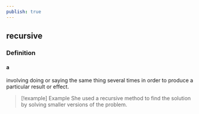 ```yaml
---
publish: true
---
```

## recursive

### Definition
#### a
involving doing or saying the same thing several times in order to produce a particular result or effect.

>[!example] Example
> She used a recursive method to find the solution by solving smaller versions of the problem.
